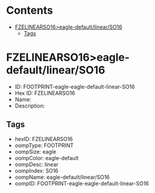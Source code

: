 



Contents
========

* [FZELINEARSO16>eagle-default/linear/SO16](#fzelinearso16eagle-defaultlinearso16)
	* [Tags](#tags)

# FZELINEARSO16>eagle-default/linear/SO16

- ID: FOOTPRINT-eagle-eagle-default-linear-SO16
- Hex ID: FZELINEARSO16
- Name: 
- Description: 

## Tags

- hexID: FZELINEARSO16
- oompType: FOOTPRINT
- oompSize: eagle
- oompColor: eagle-default
- oompDesc: linear
- oompIndex: SO16
- oompName: eagle-default/linear/SO16
- oompID: FOOTPRINT-eagle-eagle-default-linear-SO16
